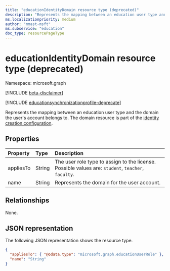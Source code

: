 ```yaml
---
title: "educationIdentityDomain resource type (deprecated)"
description: "Represents the mapping between an education user type and the domain the user's account belongs to. The domain resource is part of the identity creation configuration. "
ms.localizationpriority: medium
author: "mmast-msft"
ms.subservice: "education"
doc_type: resourcePageType
---
```


# educationIdentityDomain resource type (deprecated)

Namespace: microsoft.graph

[!INCLUDE [beta-disclaimer](../../includes/beta-disclaimer.md)]

[!INCLUDE [educationsynchronizationprofile-deprecate](../includes/education-deprecate-educationsynchronizationprofile.md)]

Represents the mapping between an education user type and the domain the user's account belongs to. The domain resource is part of the [identity creation configuration](educationidentitycreationconfiguration.md).

## Properties

| Property  | Type   | Description                                                                                        |
| :-------- | :----- | :------------------------------------------------------------------------------------------------- |
| appliesTo | String | The user role type to assign to the license. Possible values are: `student`, `teacher`, `faculty`. |
| name      | String | Represents the domain for the user account.                                                        |

## Relationships

None.

## JSON representation

The following JSON representation shows the resource type.

<!-- {
  "blockType": "resource",
  "optionalProperties": [

  ],
  "@odata.type": "microsoft.graph.educationIdentityDomain"
}-->

```json
{
  "appliesTo": { "@odata.type": "microsoft.graph.educationUserRole" },
  "name": "String"
}
```


